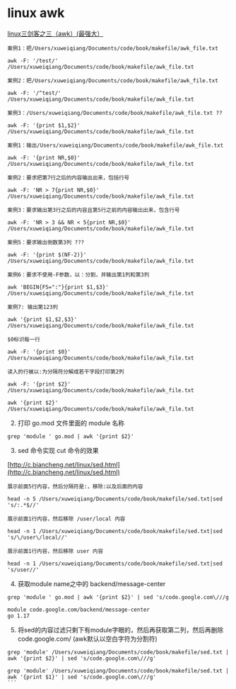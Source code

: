 # linux awk

[linux三剑客之三（awk）(最强大）](https://zhuanlan.zhihu.com/p/419494231)

```
案例1：把/Users/xuweiqiang/Documents/code/book/makefile/awk_file.txt

awk -F: '/test/' /Users/xuweiqiang/Documents/code/book/makefile/awk_file.txt

案例2：把/Users/xuweiqiang/Documents/code/book/makefile/awk_file.txt

awk -F: '/^test/' /Users/xuweiqiang/Documents/code/book/makefile/awk_file.txt

案例3：/Users/xuweiqiang/Documents/code/book/makefile/awk_file.txt ??

awk -F: '{print $1,$2}' /Users/xuweiqiang/Documents/code/book/makefile/awk_file.txt

案例1：输出/Users/xuweiqiang/Documents/code/book/makefile/awk_file.txt

awk -F: '{print NR,$0}' /Users/xuweiqiang/Documents/code/book/makefile/awk_file.txt

案例2：要求把第7行之后的内容输出出来，包括行号

awk -F: 'NR > 7{print NR,$0}' /Users/xuweiqiang/Documents/code/book/makefile/awk_file.txt

案例3：要求输出第3行之后的内容且第5行之前的内容输出出来，包含行号

awk -F: 'NR > 3 && NR < 5{print NR,$0}' /Users/xuweiqiang/Documents/code/book/makefile/awk_file.txt

案例5：要求输出倒数第3列 ???

awk -F: '{print $(NF-2)}' /Users/xuweiqiang/Documents/code/book/makefile/awk_file.txt

案例6：要求不使用-F参数，以：分割，并输出第1列和第3列

awk 'BEGIN{FS=":"}{print $1,$3}' /Users/xuweiqiang/Documents/code/book/makefile/awk_file.txt

案例7: 输出第123列

awk '{print $1,$2,$3}' /Users/xuweiqiang/Documents/code/book/makefile/awk_file.txt
```
```
$0标识每一行

awk -F: '{print $0}' /Users/xuweiqiang/Documents/code/book/makefile/awk_file.txt

读入的行被以:为分隔符分解成若干字段打印第2列

awk -F: '{print $2}' /Users/xuweiqiang/Documents/code/book/makefile/awk_file.txt

awk '{print $2}' /Users/xuweiqiang/Documents/code/book/makefile/awk_file.txt
```

2. 打印 go.mod 文件里面的 module 名称

```
grep 'module ' go.mod | awk '{print $2}'
```

3. sed 命令实现 cut 命令的效果

[http://c.biancheng.net/linux/sed.html](http://c.biancheng.net/linux/sed.html)

```
展示前面5行内容，然后分隔符是:，移除:以及后面的内容

head -n 5 /Users/xuweiqiang/Documents/code/book/makefile/sed.txt|sed 's/:.*$//'
```

```
展示前面1行内容，然后移除 /user/local 内容

head -n 1 /Users/xuweiqiang/Documents/code/book/makefile/sed.txt|sed 's/\/user\/local//'

展示前面1行内容，然后移除 user 内容

head -n 1 /Users/xuweiqiang/Documents/code/book/makefile/sed.txt|sed 's/user//'
```
4. 获取module name之中的 backend/message-center

```
grep 'module ' go.mod | awk '{print $2}' | sed 's/code.google.com\///g
```

```
module code.google.com/backend/message-center
go 1.17
```

5. 将sed的内容过滤只剩下有module字眼的，然后再获取第二列，然后再删除code.google.com/ (awk默认以空白字符为分割符)

````
grep 'module' /Users/xuweiqiang/Documents/code/book/makefile/sed.txt | awk '{print $2}' | sed 's/code.google.com\///g'

grep 'module' /Users/xuweiqiang/Documents/code/book/makefile/sed.txt | awk '{print $1}' | sed 's/code.google.com\///g'
```